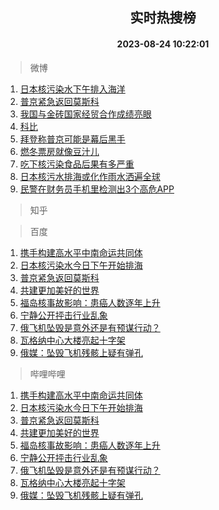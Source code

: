 <div align="center"><h2>实时热搜榜</h2><h4>2023-08-24 10:22:01</h4></div>

> 微博  

1. [日本核污染水下午排入海洋](https://s.weibo.com/weibo?q=%23%E6%97%A5%E6%9C%AC%E6%A0%B8%E6%B1%A1%E6%9F%93%E6%B0%B4%E4%B8%8B%E5%8D%88%E6%8E%92%E5%85%A5%E6%B5%B7%E6%B4%8B%23&t=31&band_rank=1&Refer=top)<br />
2. [普京紧急返回莫斯科](https://s.weibo.com/weibo?q=%23%E6%99%AE%E4%BA%AC%E7%B4%A7%E6%80%A5%E8%BF%94%E5%9B%9E%E8%8E%AB%E6%96%AF%E7%A7%91%23&t=31&band_rank=2&Refer=top)<br />
3. [我国与金砖国家经贸合作成绩亮眼](https://s.weibo.com/weibo?q=%23%E6%88%91%E5%9B%BD%E4%B8%8E%E9%87%91%E7%A0%96%E5%9B%BD%E5%AE%B6%E7%BB%8F%E8%B4%B8%E5%90%88%E4%BD%9C%E6%88%90%E7%BB%A9%E4%BA%AE%E7%9C%BC%23&t=31&band_rank=3&Refer=top)<br />
4. [科比](https://s.weibo.com/weibo?q=%E7%A7%91%E6%AF%94&t=31&band_rank=4&Refer=top)<br />
5. [拜登称普京可能是幕后黑手](https://s.weibo.com/weibo?q=%23%E6%8B%9C%E7%99%BB%E7%A7%B0%E6%99%AE%E4%BA%AC%E5%8F%AF%E8%83%BD%E6%98%AF%E5%B9%95%E5%90%8E%E9%BB%91%E6%89%8B%23&t=31&band_rank=5&Refer=top)<br />
6. [燃冬票房就像豆汁儿](https://s.weibo.com/weibo?q=%23%E7%87%83%E5%86%AC%E7%A5%A8%E6%88%BF%E5%B0%B1%E5%83%8F%E8%B1%86%E6%B1%81%E5%84%BF%23&t=31&band_rank=6&Refer=top)<br />
7. [吃下核污染食品后果有多严重](https://s.weibo.com/weibo?q=%23%E5%90%83%E4%B8%8B%E6%A0%B8%E6%B1%A1%E6%9F%93%E9%A3%9F%E5%93%81%E5%90%8E%E6%9E%9C%E6%9C%89%E5%A4%9A%E4%B8%A5%E9%87%8D%23&t=31&band_rank=7&Refer=top)<br />
8. [日本核污水排海或化作雨水洒遍全球](https://s.weibo.com/weibo?q=%23%E6%97%A5%E6%9C%AC%E6%A0%B8%E6%B1%A1%E6%B0%B4%E6%8E%92%E6%B5%B7%E6%88%96%E5%8C%96%E4%BD%9C%E9%9B%A8%E6%B0%B4%E6%B4%92%E9%81%8D%E5%85%A8%E7%90%83%23&t=31&band_rank=8&Refer=top)<br />
9. [民警在财务员手机里检测出3个高危APP](https://s.weibo.com/weibo?q=%23%E6%B0%91%E8%AD%A6%E5%9C%A8%E8%B4%A2%E5%8A%A1%E5%91%98%E6%89%8B%E6%9C%BA%E9%87%8C%E6%A3%80%E6%B5%8B%E5%87%BA3%E4%B8%AA%E9%AB%98%E5%8D%B1APP%23&t=31&band_rank=9&Refer=top)<br />

> 知乎  


> 百度  

1. [携手构建高水平中南命运共同体](https://www.baidu.com/s?wd=%E6%90%BA%E6%89%8B%E6%9E%84%E5%BB%BA%E9%AB%98%E6%B0%B4%E5%B9%B3%E4%B8%AD%E5%8D%97%E5%91%BD%E8%BF%90%E5%85%B1%E5%90%8C%E4%BD%93&sa=fyb_news&rsv_dl=fyb_news)<br />
2. [日本核污染水今日下午开始排海](https://www.baidu.com/s?wd=%E6%97%A5%E6%9C%AC%E6%A0%B8%E6%B1%A1%E6%9F%93%E6%B0%B4%E4%BB%8A%E6%97%A5%E4%B8%8B%E5%8D%88%E5%BC%80%E5%A7%8B%E6%8E%92%E6%B5%B7&sa=fyb_news&rsv_dl=fyb_news)<br />
3. [普京紧急返回莫斯科](https://www.baidu.com/s?wd=%E6%99%AE%E4%BA%AC%E7%B4%A7%E6%80%A5%E8%BF%94%E5%9B%9E%E8%8E%AB%E6%96%AF%E7%A7%91&sa=fyb_news&rsv_dl=fyb_news)<br />
4. [共建更加美好的世界](https://www.baidu.com/s?wd=%E5%85%B1%E5%BB%BA%E6%9B%B4%E5%8A%A0%E7%BE%8E%E5%A5%BD%E7%9A%84%E4%B8%96%E7%95%8C&sa=fyb_news&rsv_dl=fyb_news)<br />
5. [福岛核事故影响：患癌人数逐年上升](https://www.baidu.com/s?wd=%E7%A6%8F%E5%B2%9B%E6%A0%B8%E4%BA%8B%E6%95%85%E5%BD%B1%E5%93%8D%EF%BC%9A%E6%82%A3%E7%99%8C%E4%BA%BA%E6%95%B0%E9%80%90%E5%B9%B4%E4%B8%8A%E5%8D%87&sa=fyb_news&rsv_dl=fyb_news)<br />
6. [宁静公开抨击行业乱象](https://www.baidu.com/s?wd=%E5%AE%81%E9%9D%99%E5%85%AC%E5%BC%80%E6%8A%A8%E5%87%BB%E8%A1%8C%E4%B8%9A%E4%B9%B1%E8%B1%A1&sa=fyb_news&rsv_dl=fyb_news)<br />
7. [俄飞机坠毁是意外还是有预谋行动？](https://www.baidu.com/s?wd=%E4%BF%84%E9%A3%9E%E6%9C%BA%E5%9D%A0%E6%AF%81%E6%98%AF%E6%84%8F%E5%A4%96%E8%BF%98%E6%98%AF%E6%9C%89%E9%A2%84%E8%B0%8B%E8%A1%8C%E5%8A%A8%EF%BC%9F&sa=fyb_news&rsv_dl=fyb_news)<br />
8. [瓦格纳中心大楼亮起十字架](https://www.baidu.com/s?wd=%E7%93%A6%E6%A0%BC%E7%BA%B3%E4%B8%AD%E5%BF%83%E5%A4%A7%E6%A5%BC%E4%BA%AE%E8%B5%B7%E5%8D%81%E5%AD%97%E6%9E%B6&sa=fyb_news&rsv_dl=fyb_news)<br />
9. [俄媒：坠毁飞机残骸上疑有弹孔](https://www.baidu.com/s?wd=%E4%BF%84%E5%AA%92%EF%BC%9A%E5%9D%A0%E6%AF%81%E9%A3%9E%E6%9C%BA%E6%AE%8B%E9%AA%B8%E4%B8%8A%E7%96%91%E6%9C%89%E5%BC%B9%E5%AD%94&sa=fyb_news&rsv_dl=fyb_news)<br />

> 哔哩哔哩  

1. [携手构建高水平中南命运共同体](https://www.baidu.com/s?wd=%E6%90%BA%E6%89%8B%E6%9E%84%E5%BB%BA%E9%AB%98%E6%B0%B4%E5%B9%B3%E4%B8%AD%E5%8D%97%E5%91%BD%E8%BF%90%E5%85%B1%E5%90%8C%E4%BD%93&sa=fyb_news&rsv_dl=fyb_news)<br />
2. [日本核污染水今日下午开始排海](https://www.baidu.com/s?wd=%E6%97%A5%E6%9C%AC%E6%A0%B8%E6%B1%A1%E6%9F%93%E6%B0%B4%E4%BB%8A%E6%97%A5%E4%B8%8B%E5%8D%88%E5%BC%80%E5%A7%8B%E6%8E%92%E6%B5%B7&sa=fyb_news&rsv_dl=fyb_news)<br />
3. [普京紧急返回莫斯科](https://www.baidu.com/s?wd=%E6%99%AE%E4%BA%AC%E7%B4%A7%E6%80%A5%E8%BF%94%E5%9B%9E%E8%8E%AB%E6%96%AF%E7%A7%91&sa=fyb_news&rsv_dl=fyb_news)<br />
4. [共建更加美好的世界](https://www.baidu.com/s?wd=%E5%85%B1%E5%BB%BA%E6%9B%B4%E5%8A%A0%E7%BE%8E%E5%A5%BD%E7%9A%84%E4%B8%96%E7%95%8C&sa=fyb_news&rsv_dl=fyb_news)<br />
5. [福岛核事故影响：患癌人数逐年上升](https://www.baidu.com/s?wd=%E7%A6%8F%E5%B2%9B%E6%A0%B8%E4%BA%8B%E6%95%85%E5%BD%B1%E5%93%8D%EF%BC%9A%E6%82%A3%E7%99%8C%E4%BA%BA%E6%95%B0%E9%80%90%E5%B9%B4%E4%B8%8A%E5%8D%87&sa=fyb_news&rsv_dl=fyb_news)<br />
6. [宁静公开抨击行业乱象](https://www.baidu.com/s?wd=%E5%AE%81%E9%9D%99%E5%85%AC%E5%BC%80%E6%8A%A8%E5%87%BB%E8%A1%8C%E4%B8%9A%E4%B9%B1%E8%B1%A1&sa=fyb_news&rsv_dl=fyb_news)<br />
7. [俄飞机坠毁是意外还是有预谋行动？](https://www.baidu.com/s?wd=%E4%BF%84%E9%A3%9E%E6%9C%BA%E5%9D%A0%E6%AF%81%E6%98%AF%E6%84%8F%E5%A4%96%E8%BF%98%E6%98%AF%E6%9C%89%E9%A2%84%E8%B0%8B%E8%A1%8C%E5%8A%A8%EF%BC%9F&sa=fyb_news&rsv_dl=fyb_news)<br />
8. [瓦格纳中心大楼亮起十字架](https://www.baidu.com/s?wd=%E7%93%A6%E6%A0%BC%E7%BA%B3%E4%B8%AD%E5%BF%83%E5%A4%A7%E6%A5%BC%E4%BA%AE%E8%B5%B7%E5%8D%81%E5%AD%97%E6%9E%B6&sa=fyb_news&rsv_dl=fyb_news)<br />
9. [俄媒：坠毁飞机残骸上疑有弹孔](https://www.baidu.com/s?wd=%E4%BF%84%E5%AA%92%EF%BC%9A%E5%9D%A0%E6%AF%81%E9%A3%9E%E6%9C%BA%E6%AE%8B%E9%AA%B8%E4%B8%8A%E7%96%91%E6%9C%89%E5%BC%B9%E5%AD%94&sa=fyb_news&rsv_dl=fyb_news)<br />
